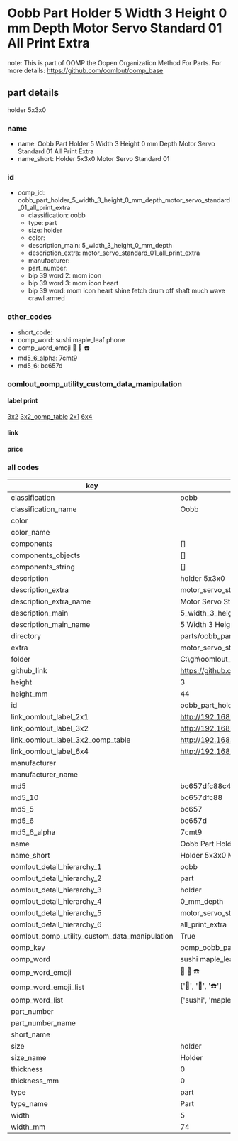# Oobb Part Holder 5 Width 3 Height 0 mm Depth Motor Servo Standard 01 All Print Extra  

note: This is part of OOMP the Oopen Organization Method For Parts. For more details: https://github.com/oomlout/oomp_base

##  part details
  



holder 5x3x0



### name
* name: Oobb Part Holder 5 Width 3 Height 0 mm Depth Motor Servo Standard 01 All Print Extra
* name_short: Holder 5x3x0 Motor Servo Standard 01
### id
* oomp_id: oobb_part_holder_5_width_3_height_0_mm_depth_motor_servo_standard_01_all_print_extra
  * classification: oobb
  * type: part
  * size: holder
  * color: 
  * description_main: 5_width_3_height_0_mm_depth
  * description_extra: motor_servo_standard_01_all_print_extra
  * manufacturer: 
  * part_number: 
  * bip 39 word 2: mom icon
  * bip 39 word 3: mom icon heart
  * bip 39 word: mom icon heart shine fetch drum off shaft much wave crawl armed

### other_codes
* short_code: 
* oomp_word: sushi maple_leaf phone
* oomp_word_emoji :sushi: :maple_leaf: :phone:
* md5_6_alpha: 7cmt9
* md5_6: bc657d






### oomlout_oomp_utility_custom_data_manipulation
#### label print
[3x2](http://192.168.1.245:1112/?label=oomp%207cmt9)
[3x2_oomp_table](http://192.168.1.108:1112/?label=oomp%207cmt9)
[2x1](http://192.168.1.242:1112/?label=oomp%207cmt9)
[6x4](http://192.168.1.55:1112/?label=oomp%207cmt9)    

#### link

                              

#### price







### all codes 
| key | value |  
| --- | --- |  
| classification | oobb |  
| classification_name | Oobb |  
| color |  |  
| color_name |  |  
| components | [] |  
| components_objects | [] |  
| components_string | [] |  
| description | holder 5x3x0 |  
| description_extra | motor_servo_standard_01_all_print_extra |  
| description_extra_name | Motor Servo Standard 01 All Print Extra |  
| description_main | 5_width_3_height_0_mm_depth |  
| description_main_name | 5 Width 3 Height 0 mm Depth |  
| directory | parts/oobb_part_holder_5_width_3_height_0_mm_depth_motor_servo_standard_01_all_print_extra |  
| extra | motor_servo_standard_01_all_print |  
| folder | C:\gh\oomlout_oobb_version_4_generated_parts\things\oobb_part_holder_5_width_3_height_0_mm_depth_motor_servo_standard_01_all_print_extra |  
| github_link | https://github.com/oomlout/oomlout_oomp_part_src/tree/main/parts/oobb_part_holder_5_width_3_height_0_mm_depth_motor_servo_standard_01_all_print_extra |  
| height | 3 |  
| height_mm | 44 |  
| id | oobb_part_holder_5_width_3_height_0_mm_depth_motor_servo_standard_01_all_print_extra |  
| link_oomlout_label_2x1 | http://192.168.1.242:1112/?label=oomp%207cmt9 |  
| link_oomlout_label_3x2 | http://192.168.1.245:1112/?label=oomp%207cmt9 |  
| link_oomlout_label_3x2_oomp_table | http://192.168.1.108:1112/?label=oomp%207cmt9 |  
| link_oomlout_label_6x4 | http://192.168.1.55:1112/?label=oomp%207cmt9 |  
| manufacturer |  |  
| manufacturer_name |  |  
| md5 | bc657dfc88c4f3290e2aac5ed49c1476 |  
| md5_10 | bc657dfc88 |  
| md5_5 | bc657 |  
| md5_6 | bc657d |  
| md5_6_alpha | 7cmt9 |  
| name | Oobb Part Holder 5 Width 3 Height 0 mm Depth Motor Servo Standard 01 All Print Extra |  
| name_short | Holder 5x3x0 Motor Servo Standard 01 |  
| oomlout_detail_hierarchy_1 | oobb |  
| oomlout_detail_hierarchy_2 | part |  
| oomlout_detail_hierarchy_3 | holder |  
| oomlout_detail_hierarchy_4 | 0_mm_depth |  
| oomlout_detail_hierarchy_5 | motor_servo_standard_01 |  
| oomlout_detail_hierarchy_6 | all_print_extra |  
| oomlout_oomp_utility_custom_data_manipulation | True |  
| oomp_key | oomp_oobb_part_holder_5_width_3_height_0_mm_depth_motor_servo_standard_01_all_print_extra |  
| oomp_word | sushi maple_leaf phone |  
| oomp_word_emoji | :sushi: :maple_leaf: :phone: |  
| oomp_word_emoji_list | [':sushi:', ':maple_leaf:', ':phone:'] |  
| oomp_word_list | ['sushi', 'maple_leaf', 'phone'] |  
| part_number |  |  
| part_number_name |  |  
| short_name |  |  
| size | holder |  
| size_name | Holder |  
| thickness | 0 |  
| thickness_mm | 0 |  
| type | part |  
| type_name | Part |  
| width | 5 |  
| width_mm | 74 |  
